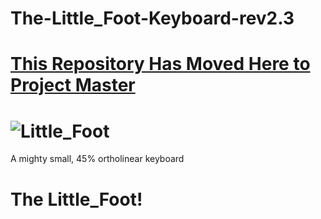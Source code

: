 # The-Little_Foot-Keyboard-rev2.3

# **[This Repository Has Moved Here to Project Master](https://github.com/TheRoyalSweatshirt/The_Royal_Projects/tree/schwann/Complete%20Kits/The_Little_Foot-Keyboard-rev2.3)**

![Little_Foot](https://i.imgur.com/8GVMHlo.jpg)
===

 A mighty small, 45% ortholinear keyboard

# The Little_Foot!
